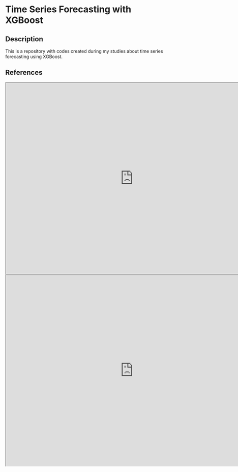 # Time Series Forecasting with XGBoost

## Description

This is a repository with codes created during my studies about time series forecasting using XGBoost. 

## References

<iframe width="800" height="600" title="Time Series Forecasting with XGBoost - Use python and machine learning to predict energy consumption"
src="https://www.youtube.com/watch?v=vV12dGe_Fho">
</iframe>

<iframe width="800" height="600" title="Time Series Forecasting with XGBoost - Advanced Methods"
src="https://www.youtube.com/watch?v=z3ZnOW-S550">
</iframe>

